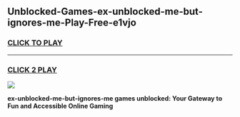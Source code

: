 
## Unblocked-Games-ex-unblocked-me-but-ignores-me-Play-Free-e1vjo
<h3>
<a href="https://premium76.site?title=ex-unblocked-me-but-ignores-me&ref=12A">CLICK TO PLAY</a></h3>
<hr>

<h3>
<a href="https://premium76.site?title=ex-unblocked-me-but-ignores-me&ref=12A">CLICK 2 PLAY</a>
  
</h3>

<a href="https://premium76.site?title=ex-unblocked-me-but-ignores-me&ref=12A"><img src="https://clearcache.store/games.png"></a>


**ex-unblocked-me-but-ignores-me games unblocked: Your Gateway to Fun and Accessible Online Gaming**
